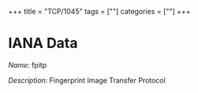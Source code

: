 +++
title = "TCP/1045"
tags = [""]
categories = [""]
+++

# IANA Data

_Name:_ fpitp

_Description:_ Fingerprint Image Transfer Protocol

